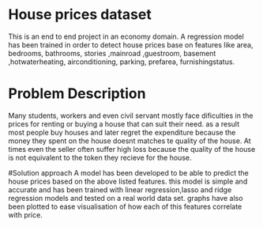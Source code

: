 # House prices dataset

This is an end to end project in an economy domain. A regression model has been trained in order to detect house prices base on features like area,	bedrooms,	bathrooms,	stories	,mainroad	,guestroom,	basement	,hotwaterheating,	airconditioning,	parking,	prefarea,	furnishingstatus.

# Problem Description

Many students, workers and even civil servant mostly face dificulties in the prices for renting or buying a house that can suit their need. as a result most people buy houses and later regret the expenditure because the money they spent on the house doesnt matches te quality of the house. At times even the seller often suffer high loss because the quality of the house is not equivalent to the token they recieve for the house.

#Solution approach
 A model has been developed to be able to predict the house prices based on the above listed features. this model is simple and accurate and has been trained with linear regression,lasso and ridge regression models and tested on a real world data set. graphs have also been plotted to ease visualisation of how each of this features correlate with price. 
